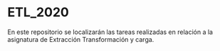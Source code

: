 # ETL_2020
En este repositorio se localizarán las tareas realizadas en relación a la asignatura de Extracción Transformación y carga.
